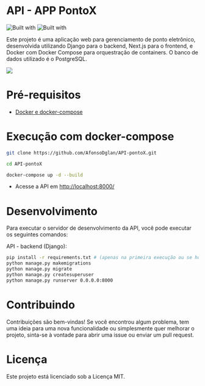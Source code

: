 # API - APP PontoX
![Built with](https://img.shields.io/badge/Django-092E20?style=for-the-badge&logo=django&logoColor=green)
![Built with](https://img.shields.io/pypi/pyversions/Django) 


Este projeto é uma aplicação web para gerenciamento de ponto eletrônico, desenvolvida utilizando Django para o backend, Next.js para o frontend, e Docker com Docker Compose para orquestração de containers. O banco de dados utilizado é o PostgreSQL.

![](https://reactiongifs.me/cdn-cgi/imagedelivery/S36QsAbHn6yI9seDZ7V8aA/18f67a6f-c8fa-4903-1589-afde824de800/w=400)


# Pré-requisitos

- [Docker e docker-compose](https://docs.docker.com/engine/install/)

# Execução com docker-compose

```sh
git clone https://github.com/AfonsoDglan/API-pontoX.git
```

```sh
cd API-pontoX
```

```sh
docker-compose up -d --build
```

- Acesse a API em [http://localhost:8000/](http://localhost:8000/)

# Desenvolvimento

Para executar o servidor de desenvolvimento da API, você pode executar os seguintes comandos:

API - backend (Django):

```sh
pip install -r requirements.txt # (apenas na primeira execução ou se houverem novas dependências)
python manage.py makemigrations
python manage.py migrate
python manage.py createsuperuser
python manage.py runserver 0.0.0.0:8000
```

# Contribuindo

Contribuições são bem-vindas! Se você encontrou algum problema, tem uma ideia para uma nova funcionalidade ou simplesmente quer melhorar o projeto, sinta-se à vontade para abrir uma issue ou enviar um pull request.

# Licença

Este projeto está licenciado sob a Licença MIT.
